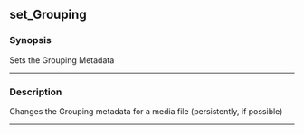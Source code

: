 set_Grouping
------------

### Synopsis
Sets the Grouping Metadata

---

### Description

Changes the Grouping metadata for a media file (persistently, if possible)

---
